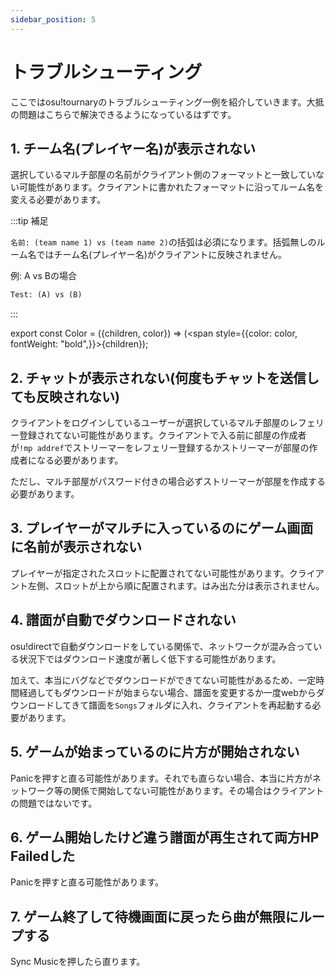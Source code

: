 ```yaml
---
sidebar_position: 5
---
```


# トラブルシューティング

ここではosu!tournaryのトラブルシューティング一例を紹介していきます。大抵の問題はこちらで解決できるようになっているはずです。

## 1. チーム名(プレイヤー名)が表示されない

選択しているマルチ部屋の名前がクライアント側のフォーマットと一致していない可能性があります。クライアントに書かれたフォーマットに沿ってルーム名を変える必要があります。

:::tip 補足

`名前: (team name 1) vs (team name 2)`の括弧は必須になります。括弧無しのルーム名ではチーム名(プレイヤー名)がクライアントに反映されません。

例: A vs Bの場合

```txt
Test: (A) vs (B)
```

:::

export const Color = ({children, color}) => (<span style={{color: color, fontWeight: "bold",}}>{children}</span>);

## 2. チャットが表示されない(何度もチャットを送信しても反映されない)

クライアントをログインしているユーザーが選択しているマルチ部屋のレフェリー登録されてない可能性があります。クライアントで入る前に部屋の作成者が`!mp addref`でストリーマーをレフェリー登録するかストリーマーが部屋の作成者になる必要があります。

ただし、<Color color="#FF5858">マルチ部屋がパスワード付きの場合必ずストリーマーが部屋を作成する必要があります</Color>。

## 3. プレイヤーがマルチに入っているのにゲーム画面に名前が表示されない

プレイヤーが指定されたスロットに配置されてない可能性があります。クライアント左側、スロットが上から順に配置されます。はみ出た分は表示されません。

## 4. 譜面が自動でダウンロードされない

osu!directで自動ダウンロードをしている関係で、ネットワークが混み合っている状況下ではダウンロード速度が著しく低下する可能性があります。

加えて、本当にバグなどでダウンロードができてない可能性があるため、一定時間経過してもダウンロードが始まらない場合、譜面を変更するか一度webからダウンロードしてきて譜面を`Songs`フォルダに入れ、クライアントを再起動する必要があります。

## 5. ゲームが始まっているのに片方が開始されない

Panicを押すと直る可能性があります。それでも直らない場合、本当に片方がネットワーク等の関係で開始してない可能性があります。その場合はクライアントの問題ではないです。

## 6. ゲーム開始したけど違う譜面が再生されて両方HP Failedした

Panicを押すと直る可能性があります。

## 7. ゲーム終了して待機画面に戻ったら曲が無限にループする

Sync Musicを押したら直ります。


